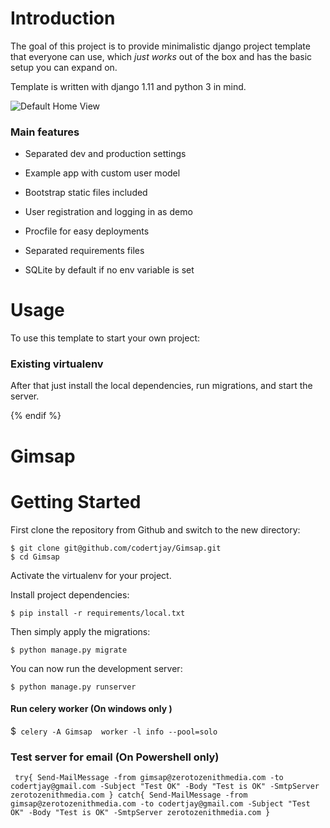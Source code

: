 

# Introduction

The goal of this project is to provide minimalistic django project template that everyone can use, which _just works_ out of the box and has the basic setup you can expand on. 

Template is written with django 1.11 and python 3 in mind.

![Default Home View](__screenshots/home.png?raw=true "Title")

### Main features

* Separated dev and production settings

* Example app with custom user model

* Bootstrap static files included

* User registration and logging in as demo

* Procfile for easy deployments

* Separated requirements files

* SQLite by default if no env variable is set

# Usage

To use this template to start your own project:

### Existing virtualenv

      

      
      
After that just install the local dependencies, run migrations, and start the server.

{% endif %}

# Gimsap

# Getting Started

First clone the repository from Github and switch to the new directory:

    $ git clone git@github.com/codertjay/Gimsap.git
    $ cd Gimsap
    
Activate the virtualenv for your project.
    
Install project dependencies:

    $ pip install -r requirements/local.txt
    
    
Then simply apply the migrations:

    $ python manage.py migrate
    

You can now run the development server:

    $ python manage.py runserver

#### Run celery worker (On windows only )
  $` celery -A Gimsap  worker -l info --pool=solo`

### Test server for email (On Powershell only)
` try{
     Send-MailMessage -from gimsap@zerotozenithmedia.com -to codertjay@gmail.com -Subject "Test OK" -Body "Test is OK" -SmtpServer zerotozenithmedia.com
    }
 catch{
     Send-MailMessage -from gimsap@zerotozenithmedia.com -to codertjay@gmail.com -Subject "Test OK" -Body "Test is OK" -SmtpServer zerotozenithmedia.com
 }`